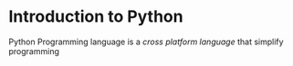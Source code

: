 # Introduction to Python
<p>Python Programming language is a <em>cross platform language</em> that simplify programming</p>
